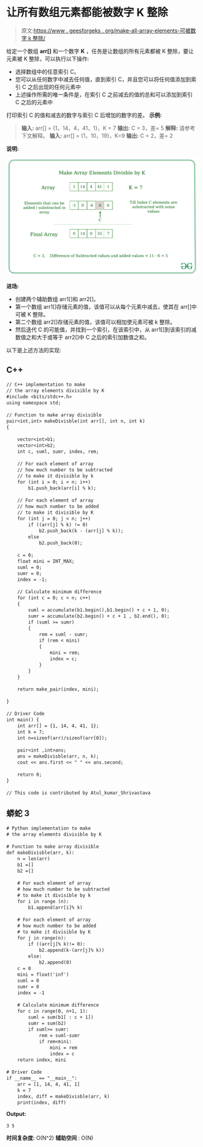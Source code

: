 # 让所有数组元素都能被数字 K 整除

> 原文:[https://www . geesforgeks . org/make-all-array-elements-可被数字 k 整除/](https://www.geeksforgeeks.org/make-all-array-elements-divisible-by-a-number-k/)

给定一个数组 **arr[]** 和一个数字 **K** ，任务是让数组的所有元素都被 K 整除，要让元素被 K 整除，可以执行以下操作:

*   选择数组中的任意索引 C。
*   您可以从任何数字中减去任何值，直到索引 C，并且您可以将任何值添加到索引 C 之后出现的任何元素中
*   上述操作所需的唯一条件是，在索引 C 之前减去的值的总和可以添加到索引 C 之后的元素中

打印索引 C 的值和减去的数字与索引 C 后增加的数字的差。
**示例:**

> **输入:** arr[] = {1，14，4，41，1}，K = 7
> **输出:** C = 3，差= 5
> **解释:**
> 请参考下文解释。
> **输入:** arr[] = {1，10，19}，K=9
> **输出:** C = 2，差= 2

**说明:**

![](img/4edd7052ece5c651d90ce1424e402222.png)

**进场:**

*   创建两个辅助数组 arr1[]和 arr2[]。
*   第一个数组 arr1[]存储元素的值，该值可以从每个元素中减去，使其在 arr[]中可被 K 整除。
*   第二个数组 arr2[]存储元素的值，该值可以相加使元素可被 k 整除。
*   然后迭代 C 的可能值，并找到一个索引，在该索引中，从 arr1[]到该索引的减数值之和大于或等于 arr2[]中 C 之后的索引加数值之和。

以下是上述方法的实现:

## C++

```
// C++ implementation to make
// the array elements divisible by K
#include <bits/stdc++.h>
using namespace std;

// Function to make array divisible
pair<int,int> makeDivisble(int arr[], int n, int k)
{

    vector<int>b1;
    vector<int>b2;
    int c, suml, sumr, index, rem;

    // For each element of array
    // how much number to be subtracted
    // to make it divisible by k
    for (int i = 0; i < n; i++)
        b1.push_back(arr[i] % k);

    // For each element of array
    // how much number to be added
    // to make it divisible by K
    for (int j = 0; j < n; j++)
        if ((arr[j] % k) != 0)
            b2.push_back(k - (arr[j] % k));
        else
            b2.push_back(0);

    c = 0;
    float mini = INT_MAX;
    suml = 0;
    sumr = 0;
    index = -1;

    // Calculate minimum difference
    for (int c = 0; c < n; c++)
    {
        suml = accumulate(b1.begin(),b1.begin() + c + 1, 0);
        sumr = accumulate(b2.begin() + c + 1 , b2.end(), 0);
        if (suml >= sumr)
        {
            rem = suml - sumr;
            if (rem < mini)
            {
                mini = rem;
                index = c;
            }
        }
    }

    return make_pair(index, mini);

}

// Driver Code
int main() {
    int arr[] = {1, 14, 4, 41, 1};
    int k = 7;
    int n=sizeof(arr)/sizeof(arr[0]);

    pair<int ,int>ans;
    ans = makeDivisble(arr, n, k);
    cout << ans.first << " " << ans.second;

    return 0;
}

// This code is contributed by Atul_kumar_Shrivastava
```

## 蟒蛇 3

```
# Python implementation to make
# the array elements divisible by K

# Function to make array divisible
def makeDivisble(arr, k):
    n = len(arr)
    b1 =[]
    b2 =[]

    # For each element of array
    # how much number to be subtracted
    # to make it divisible by k
    for i in range (n):
        b1.append(arr[i]% k)

    # For each element of array
    # how much number to be added
    # to make it divisible by K
    for j in range(n):
        if ((arr[j]% k)!= 0):
            b2.append(k-(arr[j]% k))
        else:
            b2.append(0)
    c = 0
    mini = float('inf')
    suml = 0
    sumr = 0
    index = -1

    # Calculate minimum difference
    for c in range(0, n+1, 1):
        suml = sum(b1[ : c + 1])
        sumr = sum(b2)
        if suml>= sumr:
            rem = suml-sumr
            if rem<mini:
                mini = rem
                index = c
    return index, mini

# Driver Code
if __name__ == "__main__":
    arr = [1, 14, 4, 41, 1]
    k = 7
    index, diff = makeDivisble(arr, k)
    print(index, diff)
```

**Output:** 

```
3 5
```

**时间复杂度:** O(N^2)
**辅助空间** : O(N)